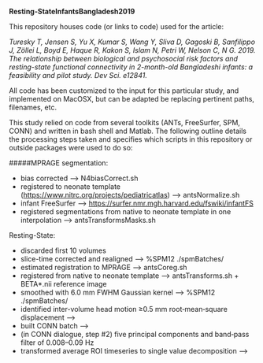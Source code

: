 **Resting-StateInfantsBangladesh2019**

This repository houses code (or links to code) used for the article:

*Turesky T, Jensen S, Yu X, Kumar S, Wang Y, Sliva D, Gagoski B, Sanfilippo J, Zöllei L, Boyd E, Haque R, Kakon S, Islam N, Petri W, Nelson C, N G. 2019. The relationship between biological and psychosocial risk factors and resting-state functional connectivity in 2-month-old Bangladeshi infants: a feasibility and pilot study. Dev Sci. e12841.*

All code has been customized to the input for this particular study, and implemented on MacOSX, but can be adapted be replacing pertinent paths, filenames, etc. 

This study relied on code from several toolkits (ANTs, FreeSurfer, SPM, CONN) and written in bash shell and Matlab. The following outline details the processing steps taken and specifies which scripts in this repository or outside packages were used to do so:

#####MPRAGE segmentation: 
* bias corrected --> N4biasCorrect.sh 
* registered to neonate template (https://www.nitrc.org/projects/pediatricatlas) --> antsNormalize.sh 
* infant FreeSurfer --> https://surfer.nmr.mgh.harvard.edu/fswiki/infantFS 
* registered segmentations from native to neonate template in one interpolation --> antsTransformsMasks.sh


Resting-State: 
* discarded first 10 volumes 
* slice-time corrected and realigned --> %SPM12 ./spmBatches/ 
* estimated registration to MPRAGE --> antsCoreg.sh 
* registered from native to neonate template --> antsTransforms.sh + BETA*.nii reference image 
* smoothed with 6.0 mm FWHM Gaussian kernel --> %SPM12 ./spmBatches/ 
* identified inter-volume head motion ≥0.5 mm root‐mean‐square displacement --> 
* built CONN batch --> 
* (in CONN dialogue, step #2) five principal components and band‐pass filter of 0.008–0.09 Hz 
* transformed average ROI timeseries to single value decomposition -->
